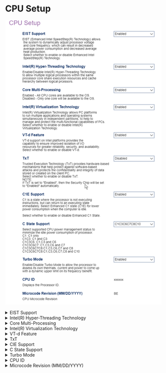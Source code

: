 # CPU Setup #

![](./img/thinkcenter_cpu_setup.png)

<details><summary>EIST Support</summary>

EIST (Enhanced Intel SpeedStep(R) Technology) dynamically adjusts processor voltage and core frequency, to decrease average power consumption and heat production.

One of 2 possible options for EIST support:

1.  **Enabled** - enables EIST support. Default.
2.  Disabled - enables EIST support.

<!-- TODO: add WMI
| WMI Setting name | Values | SVP Req'd | AMD/Intel |
|:---|:---|:---|:---|
| EISTSupport | setting_values | yes_no | amd_intel |
-->

</details>

<details><summary>Intel(R) Hyper-Threading Technology</summary>

Intel(R) Hyper-Threading Technology allows multiple logical processors within the same processor core to share execution resources and cache hierarchy.

One of 2 possible options for feature:

1. **Enabled** - enables Hyper-Threading Technology. Default.
2. Disabled - disables Hyper-Threading Technology.

<!-- TODO: add WMI
| WMI Setting name | Values | SVP Req'd | AMD/Intel |
|:---|:---|:---|:---|
| HyperThreadingTechnology | setting_values | yes_no | amd_intel |
-->

</details>

<details><summary>Core Multi-Processing</summary>

Whether all CPU (multi-)cores are available to the OS, or only one core.

One of 2 possible options for multi-processing:

1.  **Enabled** - enables multi-processing. Default.
2.  Disabled - disables multi-processing.

<!-- TODO: add WMI
| WMI Setting name | Values | SVP Req'd | AMD/Intel |
|:---|:---|:---|:---|
| CoreMultiProcessing | setting_values | yes_no | amd_intel |
-->

</details>

<details><summary>Intel(R) Virtualization Technology</summary>

Intel(R) Virtualization Technology multiple applications and operating systems to run simultaneously in independent partitions.

One of 2 possible options for Intel(R) Virtualization Technology:

1.  **Enabled** - enables Intel(R) Virtualization Technology. Default.
2.  Disabled - disables Intel(R) Virtualization Technology.

<!-- TODO: add WMI
| WMI Setting name | Values | SVP Req'd | AMD/Intel |
|:---|:---|:---|:---|
| VirtualizationTechnology | setting_values | yes_no | amd_intel |
-->

</details>

<details><summary>VT-d Feature</summary>

VT-d provides improved isolation of I/O
resources for greater reliability, security, and availability.
One of 2 possible options for VT-d:

1.  **Enabled** - enables VT-d. Default.
2.  Disabled - disables VT-d.

<!-- TODO: add WMI
| WMI Setting name | Values | SVP Req'd | AMD/Intel |
|:---|:---|:---|:---|
| VTdFeature | setting_values | yes_no | amd_intel |
-->

</details>

<details><summary>TxT</summary>

Trusted Execution Technology (TxT) provides hardware-based mechanisms to protect against software-based attacks, and protect data stored or created on the client.

One of 2 possible options for TxT:

1.  **Enabled** - enables TxT. Default.
2.  Disabled - disables TxT.

<!-- 
| WMI Setting name | Values | SVP Req'd | AMD/Intel |
|:---|:---|:---|:---|
| TXTFeature | setting_values | yes_no | amd_intel |
-->

</details>

<details><summary>CIE Support</summary>

Enhanced C1 state (C1E) is where the processor is not executing instructions (but can return to an executing state immediately) to reduce power consumption.

One of 2 possible options for CIE Support:

1.  **Enabled** - enables CIE Support. Default.
2.  Disabled - disables CIE Support.

<!-- TODO: add WMI
| WMI Setting name | Values | SVP Req'd | AMD/Intel |
|:---|:---|:---|:---|
| C1ESupport | setting_values | yes_no | amd_intel |
-->

</details>

<details><summary>C State Support</summary>

"Select supported CPU power management status to minimize the idle power consumption of processor.

One of 6 possible options for C states:

1. C1 - C1 only
1. C1C3 - C1 and C3
1. C1C3C6 - C1,C3 and C6
1. C1C3C6C7 - C1,C3,C6 and C7
1. C1C3C6C7C8 - C1,C3,C6,C7 and C8
1. C1C3C6C7C8C10 - C1,C3,C6,C7.C8 and C10

<!--
| WMI Setting name | Values | SVP Req'd | AMD/Intel |
|:---|:---|:---|:---|
| CStateSupport | setting_values | yes_no | amd_intel |
-->

</details>

<details><summary>Turbo Mode</summary>

Turbo Mode allows the processor to assess its own thermals, current, and power, to calculate a dynamic upper limit on its frequency benefit.

One of 2 possible options for Turbo Mode:

1. **Enabled** - enables Turbo Mode. Default.
2. Disabled - disables Turbo Mode.

<!--- TODO: add WMI
| WMI Setting name | Values | SVP Req'd | AMD/Intel |
|:---|:---|:---|:---|
| TurboMode | setting_values | yes_no | amd_intel |
-->

</details>

<details><summary>CPU ID</summary>

Displays the processor ID.

<!-- TODO: styles -->

</details>

<details><summary>Microcode Revision (MM/DD/YYYY)</summary>

CPU microcode revision.

<!-- TODO: styles -->

</details>
